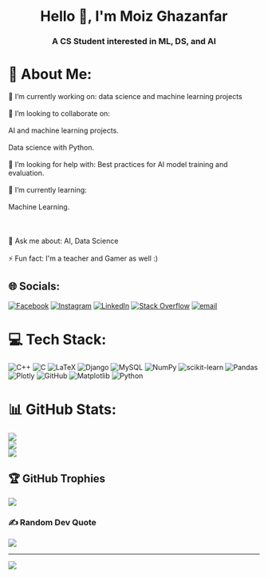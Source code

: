 <h1 align="center">Hello 👋, I'm Moiz Ghazanfar</h1>
<h3 align="center">A CS Student interested in ML, DS, and AI</h3>

# 💫 About Me:
🔭 I’m currently working on: data science and machine learning projects<br><br>👥 I’m looking to collaborate on:<br><br>    AI and machine learning projects.<br><br>    Data science with Python.<br><br>🤝 I’m looking for help with: Best practices for AI model training and evaluation.<br><br>🌱 I’m currently learning: <br><br>    Machine Learning.<br><br>
<br><br>💬 Ask me about: AI, Data Science<br><br>⚡ Fun fact: I'm a teacher and Gamer as well :)


## 🌐 Socials:
[![Facebook](https://img.shields.io/badge/Facebook-%231877F2.svg?logo=Facebook&logoColor=white)](https://facebook.com/moizjaeger) [![Instagram](https://img.shields.io/badge/Instagram-%23E4405F.svg?logo=Instagram&logoColor=white)](https://instagram.com/abdulmoizg_) [![LinkedIn](https://img.shields.io/badge/LinkedIn-%230077B5.svg?logo=linkedin&logoColor=white)](https://linkedin.com/in/moiz-ghazanfar) [![Stack Overflow](https://img.shields.io/badge/-Stackoverflow-FE7A16?logo=stack-overflow&logoColor=white)](https://stackoverflow.com/users/30053787) [![email](https://img.shields.io/badge/Email-D14836?logo=gmail&logoColor=white)](mailto:itsmoizghazanfar@gmail.com) 

# 💻 Tech Stack:
![C++](https://img.shields.io/badge/c++-%2300599C.svg?style=for-the-badge&logo=c%2B%2B&logoColor=white) ![C](https://img.shields.io/badge/c-%2300599C.svg?style=for-the-badge&logo=c&logoColor=white) ![LaTeX](https://img.shields.io/badge/latex-%23008080.svg?style=for-the-badge&logo=latex&logoColor=white) ![Django](https://img.shields.io/badge/django-%23092E20.svg?style=for-the-badge&logo=django&logoColor=white) ![MySQL](https://img.shields.io/badge/mysql-4479A1.svg?style=for-the-badge&logo=mysql&logoColor=white) ![NumPy](https://img.shields.io/badge/numpy-%23013243.svg?style=for-the-badge&logo=numpy&logoColor=white) ![scikit-learn](https://img.shields.io/badge/scikit--learn-%23F7931E.svg?style=for-the-badge&logo=scikit-learn&logoColor=white) ![Pandas](https://img.shields.io/badge/pandas-%23150458.svg?style=for-the-badge&logo=pandas&logoColor=white) ![Plotly](https://img.shields.io/badge/Plotly-%233F4F75.svg?style=for-the-badge&logo=plotly&logoColor=white) ![GitHub](https://img.shields.io/badge/github-%23121011.svg?style=for-the-badge&logo=github&logoColor=white) ![Matplotlib](https://img.shields.io/badge/Matplotlib-%23ffffff.svg?style=for-the-badge&logo=Matplotlib&logoColor=black) ![Python](https://img.shields.io/badge/python-3670A0?style=for-the-badge&logo=python&logoColor=ffdd54)
# 📊 GitHub Stats:
![](https://github-readme-stats.vercel.app/api?username=Moizg&theme=dark&hide_border=false&include_all_commits=false&count_private=false)<br/>
![](https://nirzak-streak-stats.vercel.app/?user=Moizg&theme=dark&hide_border=false)<br/>
![](https://github-readme-stats.vercel.app/api/top-langs/?username=Moizg&theme=dark&hide_border=false&include_all_commits=false&count_private=false&layout=compact)

## 🏆 GitHub Trophies
![](https://github-profile-trophy.vercel.app/?username=Moizg&theme=radical&no-frame=true&no-bg=true&margin-w=4)

### ✍️ Random Dev Quote
![](https://quotes-github-readme.vercel.app/api?type=horizontal&theme=tokyonight)

---
[![](https://visitcount.itsvg.in/api?id=Moizg&icon=0&color=0)](https://visitcount.itsvg.in)

<!-- Proudly created with GPRM ( https://gprm.itsvg.in ) -->
